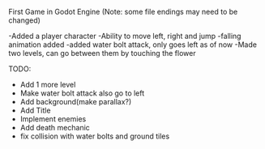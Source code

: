 First Game in Godot Engine
(Note: some file endings may need to be changed)

-Added a player character
-Ability to move left, right and jump
-falling animation added
-added water bolt attack, only goes left as of now
-Made two levels, can go between them by touching the flower

TODO:

- Add 1 more level
- Make water bolt attack also go to left
- Add background(make parallax?)
- Add Title
- Implement enemies
- Add death mechanic
- fix collision with water bolts and ground tiles
 